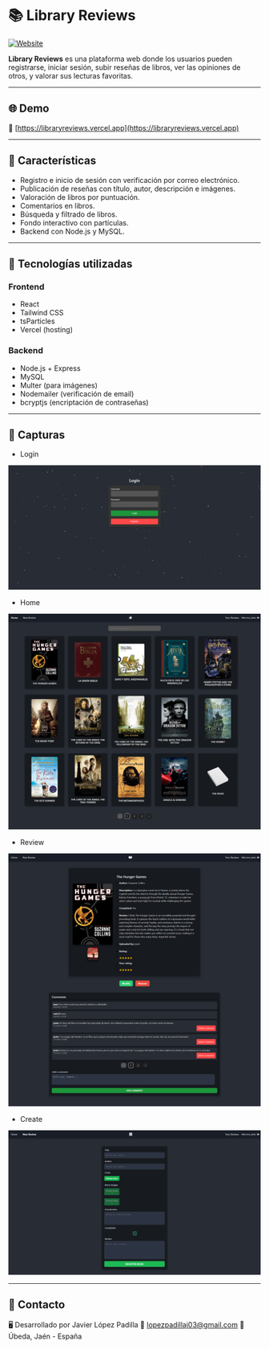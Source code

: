 # 📚 Library Reviews

[![Website](https://img.shields.io/website?url=https%3A%2F%2Flibraryreviews.vercel.app)](https://libraryreviews.vercel.app)

**Library Reviews** es una plataforma web donde los usuarios pueden registrarse, iniciar sesión, subir reseñas de libros, ver las opiniones de otros, y valorar sus lecturas favoritas.

---

## 🌐 Demo

🔗 [https://libraryreviews.vercel.app](https://libraryreviews.vercel.app)

---

## 🚀 Características

- Registro e inicio de sesión con verificación por correo electrónico.
- Publicación de reseñas con título, autor, descripción e imágenes.
- Valoración de libros por puntuación.
- Comentarios en libros.
- Búsqueda y filtrado de libros.
- Fondo interactivo con partículas.
- Backend con Node.js y MySQL.

---

## 🧰 Tecnologías utilizadas

### Frontend

- React
- Tailwind CSS
- tsParticles
- Vercel (hosting)

### Backend

- Node.js + Express
- MySQL
- Multer (para imágenes)
- Nodemailer (verificación de email)
- bcryptjs (encriptación de contraseñas)

---

## 🚀 Capturas

- Login

![login](./screenshots/login.png)

- Home

![home](./screenshots/home.png)

- Review

![review](./screenshots/review.png)

- Create

![create](./screenshots/create.png)

---

## 📩 Contacto

🖥️ Desarrollado por Javier López Padilla
📧 lopezpadillaj03@gmail.com
📍 Úbeda, Jaén - España